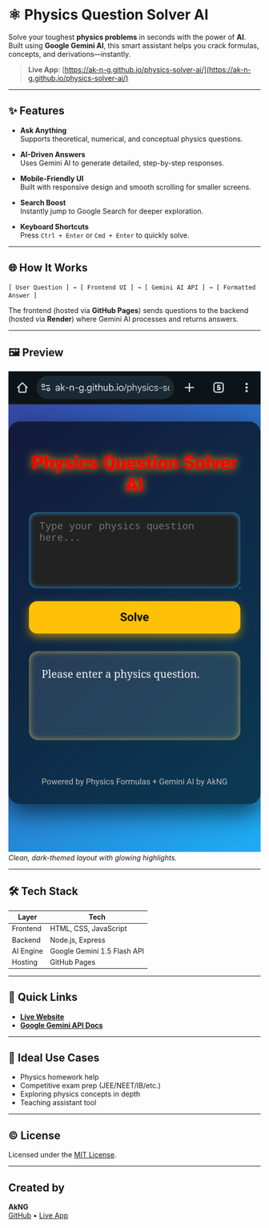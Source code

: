 
# ⚛️ Physics Question Solver AI

Solve your toughest **physics problems** in seconds with the power of **AI**.  
Built using **Google Gemini AI**, this smart assistant helps you crack formulas, concepts, and derivations—instantly.

> **Live App**: [https://ak-n-g.github.io/physics-solver-ai/](https://ak-n-g.github.io/physics-solver-ai/)  

---

## ✨ Features

- **Ask Anything**  
  Supports theoretical, numerical, and conceptual physics questions.

- **AI-Driven Answers**  
  Uses Gemini AI to generate detailed, step-by-step responses.

- **Mobile-Friendly UI**  
  Built with responsive design and smooth scrolling for smaller screens.

- **Search Boost**  
  Instantly jump to Google Search for deeper exploration.

- **Keyboard Shortcuts**  
  Press `Ctrl + Enter` or `Cmd + Enter` to quickly solve.

---

## 🌐 How It Works

```
[ User Question ] → [ Frontend UI ] → [ Gemini AI API ] → [ Formatted Answer ]
```

The frontend (hosted via **GitHub Pages**) sends questions to the backend (hosted via **Render**) where Gemini AI processes and returns answers.

---

## 🖼️ Preview

![Screenshot](https://github.com/Ak-N-G/physics-solver-ai/blob/main/assets/your-screenshot-placeholder.png)  
*Clean, dark-themed layout with glowing highlights.*

---

## 🛠 Tech Stack

| Layer      | Tech                         |
|------------|------------------------------|
| Frontend   | HTML, CSS, JavaScript        |
| Backend    | Node.js, Express             |
| AI Engine  | Google Gemini 1.5 Flash API  |
| Hosting    | GitHub Pages   |

---

## 🔗 Quick Links

- **[Live Website](https://ak-n-g.github.io/physics-solver-ai/)**
- **[Google Gemini API Docs](https://ai.google.dev/gemini-api)**

---

## 🧠 Ideal Use Cases

- Physics homework help
- Competitive exam prep (JEE/NEET/IB/etc.)
- Exploring physics concepts in depth
- Teaching assistant tool

---

## ©️ License

Licensed under the [MIT License](LICENSE).

---

## Created by

**AkNG**  
[GitHub](https://github.com/Ak-N-G) • [Live App](https://ak-n-g.github.io/physics-solver-ai/)

